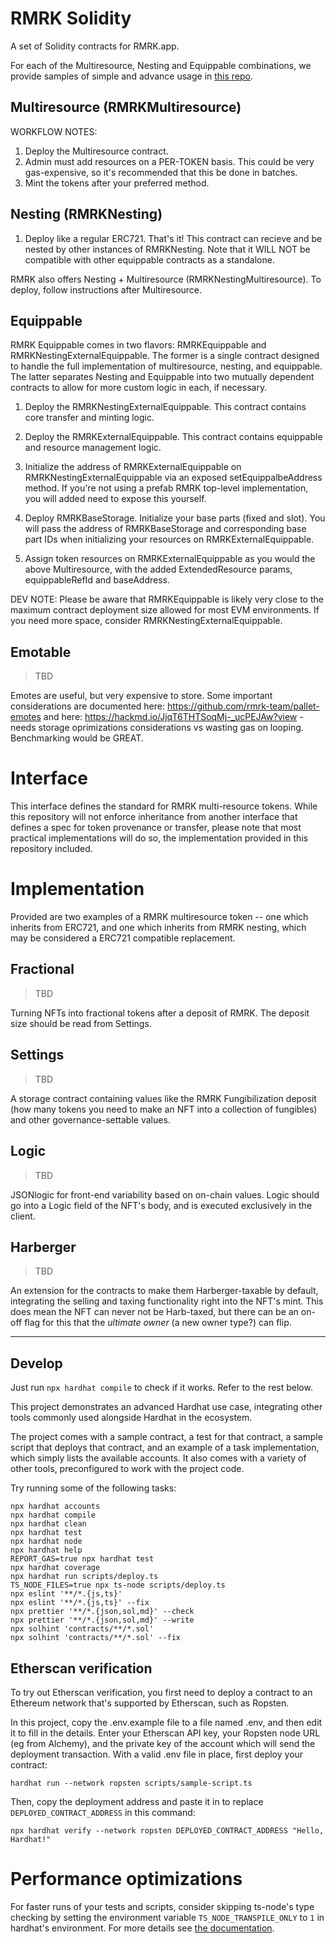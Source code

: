 # RMRK Solidity

A set of Solidity contracts for RMRK.app.

For each of the Multiresource, Nesting and Equippable combinations, we provide samples of simple and advance usage in [this repo](https://github.com/rmrk-team/evm-sample-contracts).

## Multiresource (RMRKMultiresource)

WORKFLOW NOTES:

1. Deploy the Multiresource contract.
2. Admin must add resources on a PER-TOKEN basis. This could be very gas-expensive, so it's recommended that this be done
in batches.
3. Mint the tokens after your preferred method.

## Nesting (RMRKNesting)

1. Deploy like a regular ERC721. That's it! This contract can recieve and be nested by other instances of RMRKNesting.
Note that it WILL NOT be compatible with other equippable contracts as a standalone.

RMRK also offers Nesting + Multiresource (RMRKNestingMultiresource). To deploy, follow instructions after Multiresource.

## Equippable

RMRK Equippable comes in two flavors: RMRKEquippable and RMRKNestingExternalEquippable. The former is a single contract designed to handle the full implementation of multiresource, nesting, and equippable. The latter separates Nesting and Equippable into two
mutually dependent contracts to allow for more custom logic in each, if necessary.

1. Deploy the RMRKNestingExternalEquippable. This contract contains core transfer and minting logic.

2. Deploy the RMRKExternalEquippable. This contract contains equippable and resource management logic.

3. Initialize the address of RMRKExternalEquippable on RMRKNestingExternalEquippable via an exposed
setEquippalbeAddress method. If you're not using a prefab RMRK top-level implementation, you will added
need to expose this yourself.

4. Deploy RMRKBaseStorage. Initialize your base parts (fixed and slot). You will pass the address of RMRKBaseStorage and corresponding base part IDs when initializing your resources on RMRKExternalEquippable.

5. Assign token resources on RMRKExternalEquippable as you would the above Multiresource, with the added ExtendedResource params, equippableRefId and baseAddress.

DEV NOTE: Please be aware that RMRKEquippable is likely very close to the maximum contract deployment size allowed for most EVM environments. If you need more space, consider RMRKNestingExternalEquippable.

## Emotable

> TBD

Emotes are useful, but very expensive to store. Some important considerations are documented here: https://github.com/rmrk-team/pallet-emotes and here: https://hackmd.io/JjqT6THTSoqMj-_ucPEJAw?view - needs storage oprimizations considerations vs wasting gas on looping. Benchmarking would be GREAT.

# Interface

This interface defines the standard for RMRK multi-resource tokens. While this repository will not enforce inheritance from another interface that defines a spec for token provenance or transfer, please note that most practical implementations will do so, the implementation provided in this repository included.

# Implementation

Provided are two examples of a RMRK multiresource token -- one which inherits from ERC721, and one which inherits from RMRK nesting, which may be considered a ERC721 compatible replacement.

## Fractional

> TBD

Turning NFTs into fractional tokens after a deposit of RMRK.
The deposit size should be read from Settings.

## Settings

> TBD

A storage contract containing values like the RMRK Fungibilization deposit (how many tokens you need to make an NFT into a collection of fungibles) and other governance-settable values.

## Logic

> TBD

JSONlogic for front-end variability based on on-chain values.
Logic should go into a Logic field of the NFT's body, and is executed exclusively in the client.

## Harberger

> TBD

An extension for the contracts to make them Harberger-taxable by default, integrating the selling and taxing functionality right into the NFT's mint. This does mean the NFT can never not be Harb-taxed, but there can be an on-off flag for this that the _ultimate owner_ (a new owner type?) can flip.

---

## Develop

Just run `npx hardhat compile` to check if it works. Refer to the rest below.

This project demonstrates an advanced Hardhat use case, integrating other tools commonly used alongside Hardhat in the ecosystem.

The project comes with a sample contract, a test for that contract, a sample script that deploys that contract, and an example of a task implementation, which simply lists the available accounts. It also comes with a variety of other tools, preconfigured to work with the project code.

Try running some of the following tasks:

```shell
npx hardhat accounts
npx hardhat compile
npx hardhat clean
npx hardhat test
npx hardhat node
npx hardhat help
REPORT_GAS=true npx hardhat test
npx hardhat coverage
npx hardhat run scripts/deploy.ts
TS_NODE_FILES=true npx ts-node scripts/deploy.ts
npx eslint '**/*.{js,ts}'
npx eslint '**/*.{js,ts}' --fix
npx prettier '**/*.{json,sol,md}' --check
npx prettier '**/*.{json,sol,md}' --write
npx solhint 'contracts/**/*.sol'
npx solhint 'contracts/**/*.sol' --fix
```

## Etherscan verification

To try out Etherscan verification, you first need to deploy a contract to an Ethereum network that's supported by Etherscan, such as Ropsten.

In this project, copy the .env.example file to a file named .env, and then edit it to fill in the details. Enter your Etherscan API key, your Ropsten node URL (eg from Alchemy), and the private key of the account which will send the deployment transaction. With a valid .env file in place, first deploy your contract:

```shell
hardhat run --network ropsten scripts/sample-script.ts
```

Then, copy the deployment address and paste it in to replace `DEPLOYED_CONTRACT_ADDRESS` in this command:

```shell
npx hardhat verify --network ropsten DEPLOYED_CONTRACT_ADDRESS "Hello, Hardhat!"
```

# Performance optimizations

For faster runs of your tests and scripts, consider skipping ts-node's type checking by setting the environment variable `TS_NODE_TRANSPILE_ONLY` to `1` in hardhat's environment. For more details see [the documentation](https://hardhat.org/guides/typescript.html#performance-optimizations).
